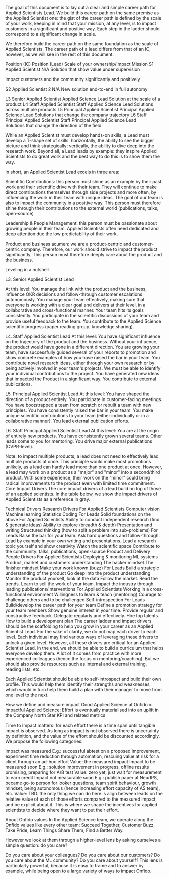 The goal of this document is to lay out a clear and simple career path for Applied Scientists Lead. We build this career path on the same premise as the Applied Scientist one: the gist of the career path is defined by the scale of your work, keeping in mind that your mission, at any level, is to impact customers in a significant and positive way. Each step in the ladder should correspond to a significant change in scale.

We therefore build the career path on the same foundation as the scale of Applied Scientists. The career path of a lead differs from that of an IC, however, as we will see in the rest of this document.


Position (IC)	Position (Lead)	Scale of your ownership/impact	Mission
S1	Applied Scientist	N/A	Solution that show value under supervision	




Impact customers and the community significantly and positively




S2	Applied Scientist 2	N/A	
New solution end-to-end in full autonomy

L3	Senior Applied Scientist	Applied Science Lead	Solution at the scale of a product
L4	Staff Applied Scientist	Staff Applied Science Lead	Solutions across multiple products
L5	Principal Applied Scientist	Principal Applied Science Lead	Solutions that change the company trajectory
L6	Staff Principal Applied Scientist	Staff Principal Applied Science Lead	
Solutions that change the direction of the field

While an Applied Scientist must develop hands-on skills, a Lead must develop a T-shape set of skills: horizontally, the ability to see the bigger picture and think strategically; vertically, the ability to dive deep into the research work. Beyond all, a Lead leads by example: they inspire Applied Scientists to do great work and the best way to do this is to show them the way.



In short, an Applied Scientist Lead excels in three area:

Scientific Contributions: this person must shine as an example by their past work and their scientific drive with their team. They will continue to make direct contributions themselves through side projects and more often, by influencing the work in their team with unique ideas. The goal of our team is also to impact the community in a positive way. This person must therefore shine through their contributions to the external world (publications, talks, open-source)

Leadership & People Management: this person must be passionate about growing people in their team. Applied Scientists often need dedicated and deep attention due the low predictability of their work.

Product and business acumen: we are a product-centric and customer-centric company. Therefore, our work should strive to impact the product significantly. This person must therefore deeply care about the product and the business.



Leveling in a nutshell


L3. Senior Applied Scientist Lead

At this level:
You manage the link with the product and the business, influence OKR decisions and follow-through customer escalations autonomously.
You manage your team effectively, making sure that everyone is working with a clear goal and delivers at their level, in a collaborative and cross-functional manner. Your team hits its goals consistently.
You participate in the scientific discussions of your team and provide useful feedback to the team. You contribute to the Applied Science scientific progress (paper reading group, knowledge sharing).


L4. Staff Applied Scientist Lead
At this level:
You have significant influence on the trajectory of the product and the business. Without your influence, the product would have gone in a different direction. 
You are growing your team, have successfully guided several of your reports to promotion and show concrete examples of how you have raised the bar in your team. 
You contribute novel research ideas, either through your own research or by being actively involved in your team's projects. We must be able to identify your individual contributions to the project. You have generated new ideas that impacted the Product in a significant way. You contribute to external publications.


L5. Principal Applied Scientist Lead
At this level:
You have shaped the direction of a product entirely. You participate in customer-facing meetings.
You have bootstrapped a team from scratch or rebuilt a team with new principles. You have consistently raised the bar in your team.
You make unique scientific contributions to your team (either individually or in a collaborative manner).  You lead external publication efforts.


L6. Staff Principal Applied Scientist Lead
At this level:
You are at the origin of entirely new products.
You have consistently grown several teams. Other leads come to you for mentoring.
You drive major external publications (CVPR-level).


Note: to impact multiple products, a lead does not need to effectively lead multiple products at once. This principle would make most promotions unlikely, as a lead can hardly lead more than one product at once. However, a lead may work on a product as a "major" and "minor" into a second/third product.  With some experience, their work on the "minor" could bring radical improvements to the product even with limited time commitment.
Core Impact Drivers
The core impact drivers of a lead build on top of those of an applied scientists. In the table below, we show the impact drivers of Applied Scientists as a reference in gray.

Technical Drivers
Research Drivers
For Applied Scientists
Computer vision
Machine learning
Statistics
Coding
For Leads
Solid foundations on the above
For Applied Scientists
Ability to conduct independent research (find & generate ideas)
Ability to explore (breadth & depth)
Presentation and writing
Structured thinking (how to split a problem into sub-problems)
For Leads
Raise the bar for your team. Ask hard questions and follow-through.
Lead by example in your own writing and presentations.
Lead a research topic yourself and show creativity
Watch the scientific space
Contribute to the community: talks, publications, open-source
Product and Delivery	People Drivers
For Applied Scientists
Deploying & monitoring ML systems
Product, market and customers understanding
The hacker mindset
The finisher mindset
Make your work known (buzz)
For Leads
Build a strategic understanding of the product
Go deep into the product understanding
Monitor the product yourself, look at the data
Follow the market. Read the trends.
Learn to sell the work of your team.
Impact the industry through leading publications/interventions
For Applied Scientists
Working in a cross-functional environment
Willingness to learn & teach (mentoring)
Courage to challenge others and to be challenged
Self-introspection
For Leads
Build/develop the career path for your team
Define a promotion strategy for your team members
Show genuine interest in your time. Provide regular and constructive feedback.
Delegate regularly and effectively.
Hire top talents.
How to build a development plan
The career ladder and impact drivers should be the scaffolding to help you grow in your career as an Applied Scientist Lead. For the sake of clarity, we do not map each driver to each level. Each individual may find various ways of leveraging these drivers to unlock a given level. However, all these drivers are critical for an Applied Scientist Lead. In the end, we should be able to build a curriculum that helps everyone develop them. A lot of it comes from practice with more experienced colleagues (hence the focus on mentoring/coaching). But we should also provide resources such as internal and external training, reading lists, etc. 

Each Applied Scientist should be able to self-introspect and build their own profile. This would help them identify their strengths and weaknesses, which would in turn help them build a plan with their manager to move from one level to the next.



How we define and measure impact
Good Applied Science at Onfido = Impactful Applied Science: Effort is eventually materialised into an uplift in the Company North Star KPI and related metrics

Time to Impact matters: for each effort there is a time span until tangible impact is observed. As long as impact is not observed there is uncertainty by definition, and the value of the effort should be discounted accordingly. We propose the following categories:

Impact was measured
E.g.: successful abtest on a proposed improvement, experiment time reduction through automation, rescuing value at risk for a client through an ad-hoc effort
Value: the measured impact
Impact to be measured soon
E.g.: solution improvement in progress, offline results promising, preparing for A/B test
Value: zero yet, just wait for measurement to earn credit
Impact not measurable soon
E.g.: publish paper at NeurIPS, became go-to person for looker questions, team spirit behaviour, growth mindset, being autonomous (hence increasing effort capacity of AS team), etc.
Value: TBD. the only thing we can do here is align between leads on the relative value of each of those efforts compared to the measured impact, and be explicit about it. This is where we shape the incentives for applied scientists to decide where they want to put their effort.


About Onfido values
In the Applied Science team, we operate along the Onfido values like every other team: Succeed Together, Customer Buzz, Take Pride, Learn Things Share Them, Find a Better Way.

However we look at them through a higher-level lens by asking ourselves a simple question: do you care?

Do you care about your colleagues?
Do you care about our customers?
Do you care about the ML community?
Do you care about yourself?
 This lens is particularly powerful, because it is easy to frame and to answer by example, while being open to a large variety of ways to impact Onfido.